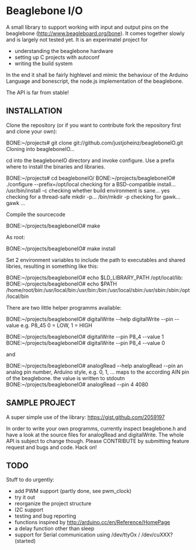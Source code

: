 Beaglebone I/O
==============

A small library to support working with input and output pins on the beaglebone (http://www.beagleboard.org/bone).
It comes together slowly and is largely not tested yet.
It is an experimatel project for
   * understanding the beaglebone hardware
   * setting up C projects with autoconf
   * writing the build system

In the end it shall be fairly highlevel and mimic the behaviour of the Arduino Language and bonescript, the node.js implementation of the beaglebone.

The API is far from stable!

INSTALLATION
------------

Clone the repository (or if you want to contribute fork the repository first and clone your own):

BONE:~/projects# git clone git://github.com/justjoheinz/beagleboneIO.git
Cloning into beagleboneIO...

cd into the beagleboneIO directory and invoke configure. Use a prefix where to install the binaries and libraries. 

BONE:~/projects# cd beagleboneIO/
BONE:~/projects/beagleboneIO# ./configure --prefix=/opt/local
checking for a BSD-compatible install... /usr/bin/install -c
checking whether build environment is sane... yes
checking for a thread-safe mkdir -p... /bin/mkdir -p
checking for gawk... gawk
...

Compile the sourcecode

BONE:~/projects/beagleboneIO# make

As root:

BONE:~/projects/beagleboneIO# make install

Set 2 environment variables to include the path to executables and shared libries, resulting in something like this:

BONE:~/projects/beagleboneIO# echo $LD_LIBRARY_PATH 
/opt/local/lib:
BONE:~/projects/beagleboneIO# echo $PATH
/home/root/bin:/usr/local/bin:/usr/bin:/bin:/usr/local/sbin:/usr/sbin:/sbin:/opt/local/bin

There are two little helper programms available:

BONE:~/projects/beagleboneIO# digitalWrite --help
digitalWrite --pin <pin> --value <value>
        <pin>   e.g. P8_45
        <value> 0 = LOW, 1 = HIGH

BONE:~/projects/beagleboneIO# digitalWrite --pin P8_4 --value 1
BONE:~/projects/beagleboneIO# digitalWrite --pin P8_4 --value 0

and

BONE:~/projects/beagleboneIO# analogRead --help
analogRead --pin <pin>
        <pin>    an analog pin number, Arduino style, e.g. 0, 1, ...
                maps to the according AIN pin of the beaglebone.
                the value is written to stdoutn
BONE:~/projects/beagleboneIO# analogRead --pin 4
4080

SAMPLE PROJECT
--------------

A super simple use of the library:
https://gist.github.com/2059197

In order to write your own programms, currently inspect beaglebone.h and have a look at the source files for analogRead and digitalWrite. The whole API is subject to change though.
Please CONTRIBUTE by submitting feature request and bugs and code.
Hack on!


TODO
----

Stuff to do urgently:

* add PWM support (partly done, see pwm_clock)
* try it out
* reorganize the project structure
* I2C support
* testing and bug reporting
* functions inspired by http://arduino.cc/en/Reference/HomePage
* a delay function other than sleep
* support for Serial communication using /dev/ttyOx / /dev/cuXXX? (started)
      


